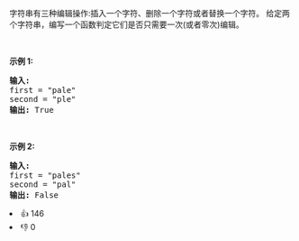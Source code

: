 <p>字符串有三种编辑操作:插入一个字符、删除一个字符或者替换一个字符。 给定两个字符串，编写一个函数判定它们是否只需要一次(或者零次)编辑。</p>

<p>&nbsp;</p>

<p><strong>示例&nbsp;1:</strong></p>

<pre><strong>输入:</strong> 
first = &quot;pale&quot;
second = &quot;ple&quot;
<strong>输出:</strong> True</pre>

<p>&nbsp;</p>

<p><strong>示例&nbsp;2:</strong></p>

<pre><strong>输入:</strong> 
first = &quot;pales&quot;
second = &quot;pal&quot;
<strong>输出:</strong> False
</pre>
<div><li>👍 146</li><li>👎 0</li></div>